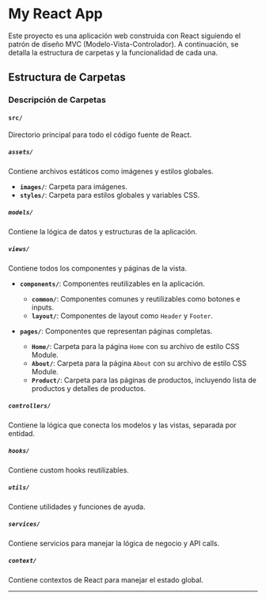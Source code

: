 # My React App

Este proyecto es una aplicación web construida con React siguiendo el patrón de diseño MVC (Modelo-Vista-Controlador). A continuación, se detalla la estructura de carpetas y la funcionalidad de cada una.

## Estructura de Carpetas

### Descripción de Carpetas

#### `src/`

Directorio principal para todo el código fuente de React.

##### `assets/`

Contiene archivos estáticos como imágenes y estilos globales.

- **`images/`**: Carpeta para imágenes.
- **`styles/`**: Carpeta para estilos globales y variables CSS.

##### `models/`

Contiene la lógica de datos y estructuras de la aplicación.

##### `views/`

Contiene todos los componentes y páginas de la vista.

- **`components/`**: Componentes reutilizables en la aplicación.

  - **`common/`**: Componentes comunes y reutilizables como botones e inputs.
  - **`layout/`**: Componentes de layout como `Header` y `Footer`.

- **`pages/`**: Componentes que representan páginas completas.
  - **`Home/`**: Carpeta para la página `Home` con su archivo de estilo CSS Module.
  - **`About/`**: Carpeta para la página `About` con su archivo de estilo CSS Module.
  - **`Product/`**: Carpeta para las páginas de productos, incluyendo lista de productos y detalles de productos.

##### `controllers/`

Contiene la lógica que conecta los modelos y las vistas, separada por entidad.

##### `hooks/`

Contiene custom hooks reutilizables.

##### `utils/`

Contiene utilidades y funciones de ayuda.

##### `services/`

Contiene servicios para manejar la lógica de negocio y API calls.

##### `context/`

Contiene contextos de React para manejar el estado global.

---
